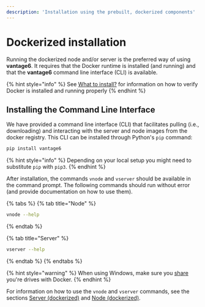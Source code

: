 ```yaml
---
description: 'Installation using the prebuilt, dockerized components'
---
```


# Dockerized installation

Running the dockerized node and/or server is the preferred way of using **vantage6**. It requires that the Docker runtime is installed \(and running\) and that the **vantage6** command line interface \(CLI\) is available.

{% hint style="info" %}
See [What to install?](what-to-install.md#docker) for information on how to verify Docker is installed and running properly
{% endhint %}

## Installing the Command Line Interface

We have provided a command line interface \(CLI\) that facilitates pulling \(i.e., downloading\) and interacting with the server and node images from the docker registry. This CLI can be installed through Python's `pip` command:

```bash
pip install vantage6
```

{% hint style="info" %}
Depending on your local setup you might need to substitute `pip` with `pip3`.
{% endhint %}

After installation, the commands `vnode` and `vserver` should be available in the command prompt. The following commands should run without error \(and provide documentation on how to use them\).

{% tabs %}
{% tab title="Node" %}
```bash
vnode --help
```
{% endtab %}

{% tab title="Server" %}
```bash
vserver --help
```
{% endtab %}
{% endtabs %}

{% hint style="warning" %}
When using Windows, make sure you [share](https://docs.docker.com/docker-for-windows/) you're drives with Docker.
{% endhint %}

For information on how to use the `vnode` and `vserver` commands, see the sections [Server \(dockerized\)](../usage/running-the-server/) and [Node \(dockerized\)](../usage/running-the-node/).

